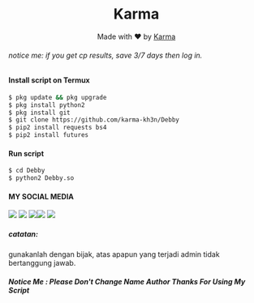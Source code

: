 <h1 align="center">
  Karma
</h1>
</div>
<p align="center">
  Made with ❤️ by <a href="https://www.facebook.com/Karma428">Karma</a>
</p>
<p align="center">
 

###### notice me: if you get cp results, save 3/7 days then log in.


#### Install script on Termux
```bash
$ pkg update && pkg upgrade
$ pkg install python2
$ pkg install git
$ git clone https://github.com/karma-kh3n/Debby
$ pip2 install requests bs4
$ pip2 install futures
```
#### Run script
```bash
$ cd Debby
$ python2 Debby.so
```
#### MY SOCIAL MEDIA

[![](https://img.shields.io/badge/Github-black?logo=Github&logoColor=black&labelColor=white)](https://github.com/Karma-kh3n) [![](https://img.shields.io/badge/Twitter-blue?logo=Twitter&logoColor=White&labelColor=white)](https://mobile.twitter.com/Karma)
[![](https://img.shields.io/badge/Facebook-blue?logo=Facebook&logoColor=blue&labelColor=white)](https://www.facebook.com/Karma428)[![](https://img.shields.io/badge/Instagram-red?logo=Instagram&logoColor=red&labelColor=white)](https://www.instagram.com/karmadavidd) [![](https://img.shields.io/badge/Whatsapp-CHAT-red?logo=Whatsapp&logoColor=Brightgreen&labelColor=white)](https://wa.me/+2348110044418?text=Asalamualaikum+bang)

##### catatan:
gunakanlah dengan bijak, atas apapun yang terjadi admin tidak bertanggung jawab.


##### Notice Me : Please Don't Change Name Author Thanks For Using My Script
